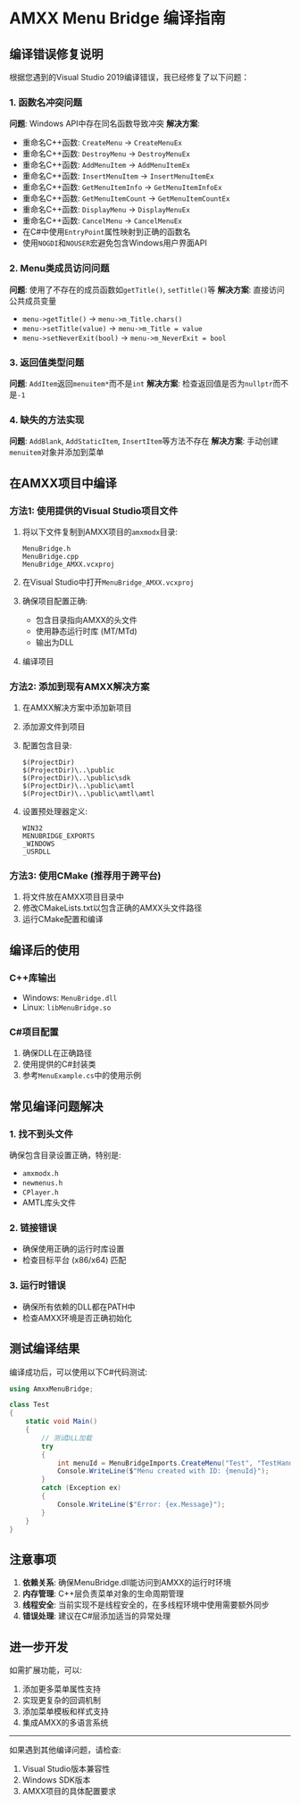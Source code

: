 # AMXX Menu Bridge 编译指南

## 编译错误修复说明

根据您遇到的Visual Studio 2019编译错误，我已经修复了以下问题：

### 1. 函数名冲突问题
**问题**: Windows API中存在同名函数导致冲突
**解决方案**:
- 重命名C++函数: `CreateMenu` → `CreateMenuEx`
- 重命名C++函数: `DestroyMenu` → `DestroyMenuEx`
- 重命名C++函数: `AddMenuItem` → `AddMenuItemEx`
- 重命名C++函数: `InsertMenuItem` → `InsertMenuItemEx`
- 重命名C++函数: `GetMenuItemInfo` → `GetMenuItemInfoEx`
- 重命名C++函数: `GetMenuItemCount` → `GetMenuItemCountEx`
- 重命名C++函数: `DisplayMenu` → `DisplayMenuEx`
- 重命名C++函数: `CancelMenu` → `CancelMenuEx`
- 在C#中使用`EntryPoint`属性映射到正确的函数名
- 使用`NOGDI`和`NOUSER`宏避免包含Windows用户界面API

### 2. Menu类成员访问问题
**问题**: 使用了不存在的成员函数如`getTitle()`, `setTitle()`等
**解决方案**: 直接访问公共成员变量
- `menu->getTitle()` → `menu->m_Title.chars()`
- `menu->setTitle(value)` → `menu->m_Title = value`
- `menu->setNeverExit(bool)` → `menu->m_NeverExit = bool`

### 3. 返回值类型问题
**问题**: `AddItem`返回`menuitem*`而不是`int`
**解决方案**: 检查返回值是否为`nullptr`而不是`-1`

### 4. 缺失的方法实现
**问题**: `AddBlank`, `AddStaticItem`, `InsertItem`等方法不存在
**解决方案**: 手动创建`menuitem`对象并添加到菜单

## 在AMXX项目中编译

### 方法1: 使用提供的Visual Studio项目文件

1. 将以下文件复制到AMXX项目的`amxmodx`目录:
   ```
   MenuBridge.h
   MenuBridge.cpp
   MenuBridge_AMXX.vcxproj
   ```

2. 在Visual Studio中打开`MenuBridge_AMXX.vcxproj`

3. 确保项目配置正确:
   - 包含目录指向AMXX的头文件
   - 使用静态运行时库 (MT/MTd)
   - 输出为DLL

4. 编译项目

### 方法2: 添加到现有AMXX解决方案

1. 在AMXX解决方案中添加新项目
2. 添加源文件到项目
3. 配置包含目录:
   ```
   $(ProjectDir)
   $(ProjectDir)\..\public
   $(ProjectDir)\..\public\sdk
   $(ProjectDir)\..\public\amtl
   $(ProjectDir)\..\public\amtl\amtl
   ```

4. 设置预处理器定义:
   ```
   WIN32
   MENUBRIDGE_EXPORTS
   _WINDOWS
   _USRDLL
   ```

### 方法3: 使用CMake (推荐用于跨平台)

1. 将文件放在AMXX项目目录中
2. 修改CMakeLists.txt以包含正确的AMXX头文件路径
3. 运行CMake配置和编译

## 编译后的使用

### C++库输出
- Windows: `MenuBridge.dll`
- Linux: `libMenuBridge.so`

### C#项目配置
1. 确保DLL在正确路径
2. 使用提供的C#封装类
3. 参考`MenuExample.cs`中的使用示例

## 常见编译问题解决

### 1. 找不到头文件
确保包含目录设置正确，特别是:
- `amxmodx.h`
- `newmenus.h` 
- `CPlayer.h`
- AMTL库头文件

### 2. 链接错误
- 确保使用正确的运行时库设置
- 检查目标平台 (x86/x64) 匹配

### 3. 运行时错误
- 确保所有依赖的DLL都在PATH中
- 检查AMXX环境是否正确初始化

## 测试编译结果

编译成功后，可以使用以下C#代码测试:

```csharp
using AmxxMenuBridge;

class Test 
{
    static void Main() 
    {
        // 测试DLL加载
        try 
        {
            int menuId = MenuBridgeImports.CreateMenu("Test", "TestHandler", false);
            Console.WriteLine($"Menu created with ID: {menuId}");
        }
        catch (Exception ex) 
        {
            Console.WriteLine($"Error: {ex.Message}");
        }
    }
}
```

## 注意事项

1. **依赖关系**: 确保MenuBridge.dll能访问到AMXX的运行时环境
2. **内存管理**: C++层负责菜单对象的生命周期管理
3. **线程安全**: 当前实现不是线程安全的，在多线程环境中使用需要额外同步
4. **错误处理**: 建议在C#层添加适当的异常处理

## 进一步开发

如需扩展功能，可以:
1. 添加更多菜单属性支持
2. 实现更复杂的回调机制
3. 添加菜单模板和样式支持
4. 集成AMXX的多语言系统

---

如果遇到其他编译问题，请检查:
1. Visual Studio版本兼容性
2. Windows SDK版本
3. AMXX项目的具体配置要求
